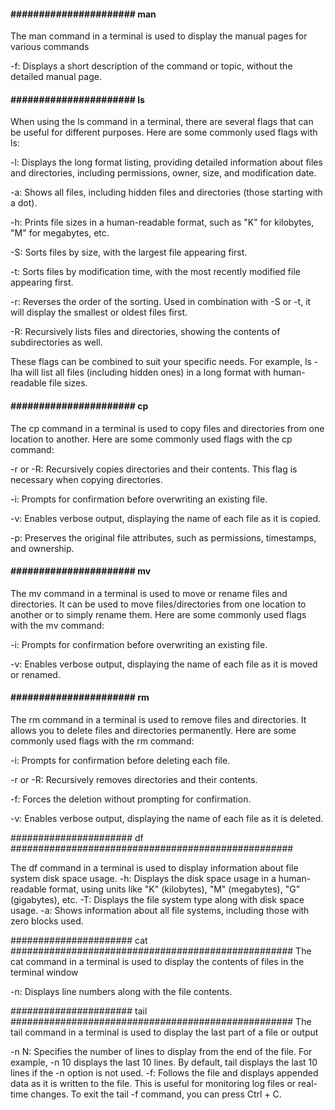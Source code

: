 #### ###################### man ###################################################

The man command in a terminal is used to display the manual pages for various commands

-f: Displays a short description of the command or topic, without the detailed manual page.

#### ###################### ls ###################################################

When using the ls command in a terminal, there are several flags that can be useful for different purposes. Here are some commonly used flags with ls:

-l: Displays the long format listing, providing detailed information about files and directories, including permissions, owner, size, and modification date.

-a: Shows all files, including hidden files and directories (those starting with a dot).

-h: Prints file sizes in a human-readable format, such as "K" for kilobytes, "M" for megabytes, etc.

-S: Sorts files by size, with the largest file appearing first.

-t: Sorts files by modification time, with the most recently modified file appearing first.

-r: Reverses the order of the sorting. Used in combination with -S or -t, it will display the smallest or oldest files first.

-R: Recursively lists files and directories, showing the contents of subdirectories as well.

These flags can be combined to suit your specific needs. For example, ls -lha will list all files (including hidden ones) in a long format with human-readable file sizes.


#### ###################### cp ###################################################

The cp command in a terminal is used to copy files and directories from one location to another. Here are some commonly used flags with the cp command:

-r or -R: Recursively copies directories and their contents. This flag is necessary when copying directories.

-i: Prompts for confirmation before overwriting an existing file.

-v: Enables verbose output, displaying the name of each file as it is copied.


-p: Preserves the original file attributes, such as permissions, timestamps, and ownership.


#### ###################### mv ###################################################

The mv command in a terminal is used to move or rename files and directories. It can be used to move files/directories from one location to another or to simply rename them. Here are some commonly used flags with the mv command:

-i: Prompts for confirmation before overwriting an existing file.

-v: Enables verbose output, displaying the name of each file as it is moved or renamed.


#### ###################### rm ###################################################
The rm command in a terminal is used to remove files and directories. It allows you to delete files and directories permanently. Here are some commonly used flags with the rm command:

-i: Prompts for confirmation before deleting each file.

-r or -R: Recursively removes directories and their contents.

-f: Forces the deletion without prompting for confirmation.

-v: Enables verbose output, displaying the name of each file as it is deleted.


###################### df ###################################################

The df command in a terminal is used to display information about file system disk space usage.
-h: Displays the disk space usage in a human-readable format, using units like "K" (kilobytes), "M" (megabytes), "G" (gigabytes), etc.
-T: Displays the file system type along with disk space usage.
-a: Shows information about all file systems, including those with zero blocks used.

###################### cat ###################################################
The cat command in a terminal is used to display the contents of files in the terminal window

-n: Displays line numbers along with the file contents.

###################### tail ###################################################
The tail command in a terminal is used to display the last part of a file or output

-n N: Specifies the number of lines to display from the end of the file. For example, -n 10 displays the last 10 lines. By default, tail displays the last 10 lines if the -n option is not used.
-f: Follows the file and displays appended data as it is written to the file. This is useful for monitoring log files or real-time changes. To exit the tail -f command, you can press Ctrl + C.

